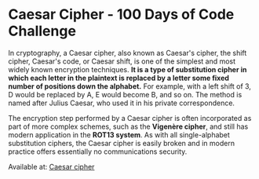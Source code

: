 # Caesar Cipher - 100 Days of Code Challenge

In cryptography, a Caesar cipher, also known as Caesar's cipher, the shift cipher, Caesar's code, or Caesar shift, is one of the simplest and most widely known encryption techniques. **It is a type of substitution cipher in which each letter in the plaintext is replaced by a letter some fixed number of positions down the alphabet.** For example, with a left shift of 3, D would be replaced by A, E would become B, and so on. The method is named after Julius Caesar, who used it in his private correspondence.

The encryption step performed by a Caesar cipher is often incorporated as part of more complex schemes, such as the **Vigenère cipher**, and still has modern application in the **ROT13 system**. As with all single-alphabet substitution ciphers, the Caesar cipher is easily broken and in modern practice offers essentially no communications security.

Available at: [Caesar cipher](https://en.wikipedia.org/wiki/Caesar_cipher)
